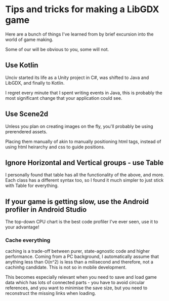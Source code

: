 # Tips and tricks for making a LibGDX game

Here are a bunch of things I've learned from by brief excursion into the world of game making.

Some of our will be obvious to you, some will not.

## Use Kotlin

Unciv started its life as a Unity project in C#, was shifted to Java and LibGDX, and finally to Kotlin.

I regret every minute that I spent writing events in Java, this is probably the most significant change that your application could see.

## Use Scene2d

Unless you plan on creating images on the fly, you'll probably be using prerendered assets.

Placing them manually of akin to manually positioning html tags, instead of using html heirarchy and css to guide positions.

## Ignore Horizontal and Vertical groups - use Table

I personally found that table has all the functionality of the above, and more. Each class has a different syntax too, so I found it much simpler to just stick with Table for everything.

## If your game is getting slow, use the Android profiler in Android Studio

The top-down CPU chart is the best code profiler I've ever seen, use it to your advantage!

### Cache everything

caching is a trade-off between purer, state-agnostic code and higher performance.
Coming from a PC background, I automatically assume that anything less than O(n^2) is less than a milisecond and therefore, not a cachinhg candidate.
This is not so in mobile development.


 This becomes especially relevant when you need to save and load game data which has lots of connected parts - you have to avoid circular references, and you want to minimise the save size, but you need to reconstruct the missing links when loading.
